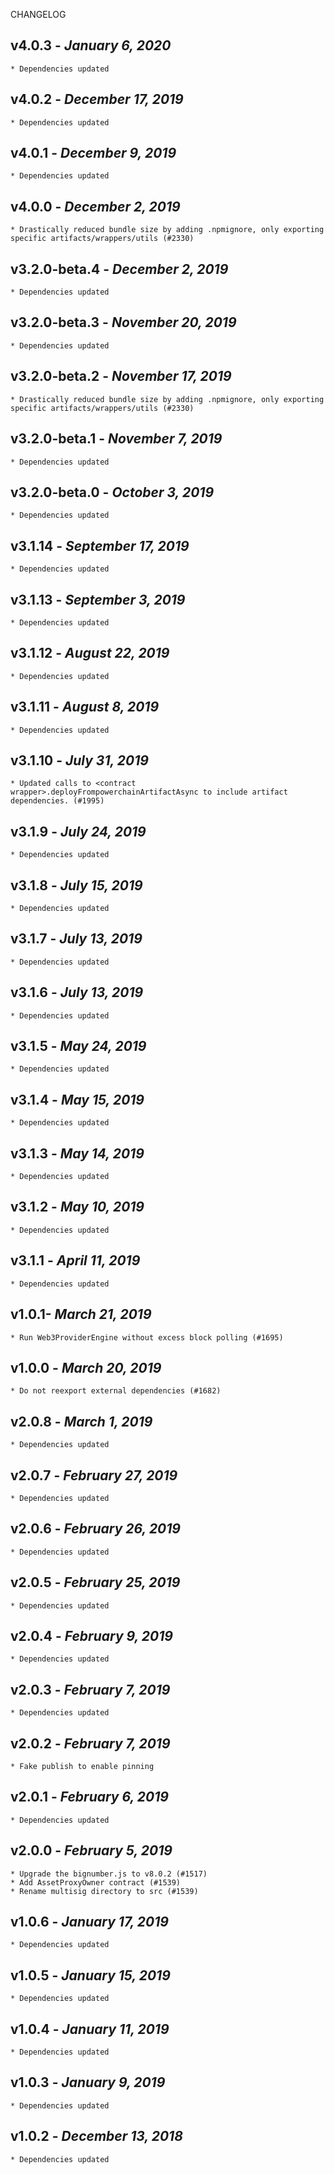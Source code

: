 <!--
changelogUtils.file is auto-generated using the monorepo-scripts package. Don't edit directly.
Edit the package's CHANGELOG.json file only.
-->

CHANGELOG

## v4.0.3 - _January 6, 2020_

    * Dependencies updated

## v4.0.2 - _December 17, 2019_

    * Dependencies updated

## v4.0.1 - _December 9, 2019_

    * Dependencies updated

## v4.0.0 - _December 2, 2019_

    * Drastically reduced bundle size by adding .npmignore, only exporting specific artifacts/wrappers/utils (#2330)

## v3.2.0-beta.4 - _December 2, 2019_

    * Dependencies updated

## v3.2.0-beta.3 - _November 20, 2019_

    * Dependencies updated

## v3.2.0-beta.2 - _November 17, 2019_

    * Drastically reduced bundle size by adding .npmignore, only exporting specific artifacts/wrappers/utils (#2330)

## v3.2.0-beta.1 - _November 7, 2019_

    * Dependencies updated

## v3.2.0-beta.0 - _October 3, 2019_

    * Dependencies updated

## v3.1.14 - _September 17, 2019_

    * Dependencies updated

## v3.1.13 - _September 3, 2019_

    * Dependencies updated

## v3.1.12 - _August 22, 2019_

    * Dependencies updated

## v3.1.11 - _August 8, 2019_

    * Dependencies updated

## v3.1.10 - _July 31, 2019_

    * Updated calls to <contract wrapper>.deployFrompowerchainArtifactAsync to include artifact dependencies. (#1995)

## v3.1.9 - _July 24, 2019_

    * Dependencies updated

## v3.1.8 - _July 15, 2019_

    * Dependencies updated

## v3.1.7 - _July 13, 2019_

    * Dependencies updated

## v3.1.6 - _July 13, 2019_

    * Dependencies updated

## v3.1.5 - _May 24, 2019_

    * Dependencies updated

## v3.1.4 - _May 15, 2019_

    * Dependencies updated

## v3.1.3 - _May 14, 2019_

    * Dependencies updated

## v3.1.2 - _May 10, 2019_

    * Dependencies updated

## v3.1.1 - _April 11, 2019_

    * Dependencies updated

## v1.0.1- _March 21, 2019_

    * Run Web3ProviderEngine without excess block polling (#1695)

## v1.0.0 - _March 20, 2019_

    * Do not reexport external dependencies (#1682)

## v2.0.8 - _March 1, 2019_

    * Dependencies updated

## v2.0.7 - _February 27, 2019_

    * Dependencies updated

## v2.0.6 - _February 26, 2019_

    * Dependencies updated

## v2.0.5 - _February 25, 2019_

    * Dependencies updated

## v2.0.4 - _February 9, 2019_

    * Dependencies updated

## v2.0.3 - _February 7, 2019_

    * Dependencies updated

## v2.0.2 - _February 7, 2019_

    * Fake publish to enable pinning

## v2.0.1 - _February 6, 2019_

    * Dependencies updated

## v2.0.0 - _February 5, 2019_

    * Upgrade the bignumber.js to v8.0.2 (#1517)
    * Add AssetProxyOwner contract (#1539)
    * Rename multisig directory to src (#1539)

## v1.0.6 - _January 17, 2019_

    * Dependencies updated

## v1.0.5 - _January 15, 2019_

    * Dependencies updated

## v1.0.4 - _January 11, 2019_

    * Dependencies updated

## v1.0.3 - _January 9, 2019_

    * Dependencies updated

## v1.0.2 - _December 13, 2018_

    * Dependencies updated
